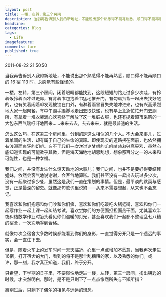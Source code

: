 ```yaml
---
layout: post  
title: 一楼，左转，第三个房间  
description: 当我再告诉别人我的新地址，不能说出那个熟悉得不能再熟悉，顺口得不能再顺口的 16 宿 113 时，总感觉有些怪怪的。      
headline: 
categories: Blog  
tags: 
  - Life  
imagefeature:  
comments: ture  
published: true  
---
```




2011-08-22 21:50:50

当我再告诉别人我的新地址，不能说出那个熟悉得不能再熟悉，顺口得不能再顺口的 16 宿 113 时，总感觉有些怪怪的。

一楼，左转，第三个房间，闭着眼睛都能找到，这段短短的路走过多少次哇，有拎着饭拎着面冲过走廊，有背着书包抱着书猛地推开门，有勾肩搭背一起出去找好吃的，也有笑着闹着却发现被锁在门外，有淋着雨冒冒失失地冲进来，也有兴高采烈地大家一起聚餐，有中午蹑手蹑脚地走出去取快递，也有早上急急忙忙开门去厕所，有拿着一堆衣架满心欢喜终于解放了这一堆脏衣服，也还有提着超市采购的一大包东西气喘吁吁地回来……来来去去，去去来来，就是最普通的生活。

怎么这么巧，在这第三个房间里，分到的是这么相似的几个人。不大会来事儿，过着单调的生活，却有属于自己的生命的真谛。即使现实的道路摆在面前，也依然拥有浪漫而疯狂的幻想。忘不了我们一次次讨论梦想的叽叽喳喳和兴高采烈，虽然心底知道实现的可能微乎其微，但是海天海地地胡思乱想，想象那百分之一的未来和可能性，也是一种幸福。

我们之间，并没有发生什么惊天动地的大事儿；我们之间，也并不是要好得要结拜姐妹，依然会客气地说谢谢，会客气地算账。我们甚至没有一起出去玩过多少次，没有一起聚过多少餐，虽然这是我们一直在策划的事情。但是，最平淡的默契与感觉，正是最深的留恋。就像那句歌词里说的——从来不需要想起，从来也不会忘记。

我喜欢和你们抱怨和你们吵和你们疯，喜欢和你们吃饭吃火锅逛街，喜欢和你们一起写作业一起上课一起纠结考试，喜欢尝你们的方便面担担面热干面，尤其喜欢半夜纠结数学作业时抬头看见你们温暖的灯光，甚至喜欢我们一起都不整理乱七八糟的宿舍，一次次地得到合格。

就像每次会宿舍大多数时候都能看到你们的身影，一直觉得分开只是一个遥远的事实，会一直住下去。

但是，随着火车上的发车时间一天天临近，心里一点点增加不愿意，当我再次走进16宿，打开宿舍的大门，看到的将不是那个乱糟糟的家，以及熟悉的你们。或许，那一刻，我才真正知道，我们，终于分开。

只希望，下学期的日子里，不要惯性地走进一楼，左转，第三个房间，掏出钥匙的时候，才突然明白。那时，是不是只剩下了一点点怅然所失与不知所措？

离别过后，只剩下了偶尔的相见与远远的想念。
